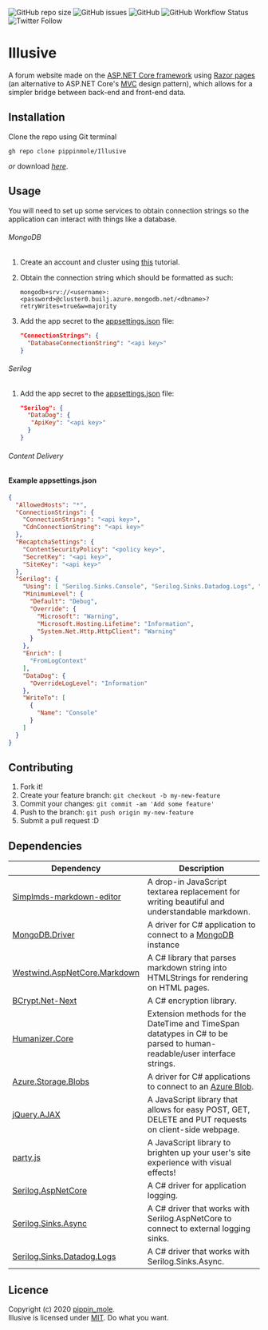 ![GitHub repo size](https://img.shields.io/github/repo-size/pippinmole/Illusive)
![GitHub issues](https://img.shields.io/github/issues/pippinmole/Illusive)
![GitHub](https://img.shields.io/github/license/pippinmole/Illusive)
![GitHub Workflow Status](https://img.shields.io/github/workflow/status/pippinmole/Illusive/Build%20and%20deploy%20ASP.Net%20Core%20app%20to%20Azure%20Web%20App%20-%20illusive)
![Twitter Follow](https://img.shields.io/twitter/follow/pippinmole?style=social)

# Illusive

A forum website made on the [ASP.NET Core framework](https://docs.microsoft.com/en-us/aspnet/core/?view=aspnetcore-3.1) using [Razor pages](https://docs.microsoft.com/en-us/aspnet/core/razor-pages/?view=aspnetcore-5.0&tabs=visual-studio) (an alternative to ASP.NET Core's [MVC](https://docs.microsoft.com/en-us/aspnet/core/mvc/overview?view=aspnetcore-5.0) design pattern), which allows for a simpler bridge between back-end and front-end data.  

## Installation

Clone the repo using Git terminal
```cli
gh repo clone pippinmole/Illusive
```

*or* download [*here*](https://github.com/pippinmole/Illusive/archive/main.zip).

## Usage

You will need to set up some services to obtain connection strings so the application can interact with things like a database.

###### MongoDB
1. Create an account and cluster using [this](https://docs.mongodb.com/guides/cloud/account/) tutorial.
2. Obtain the connection string which should be formatted as such:

    ```cli
    mongodb+srv://<username>:<password>@cluster0.builj.azure.mongodb.net/<dbname>?retryWrites=true&w=majority
    ```

3. Add the app secret to the [appsettings.json](https://github.com/pippinmole/Illusive/blob/main/appsettings.json) file:
    ```json
    "ConnectionStrings": {
      "DatabaseConnectionString": "<api key>"
    }
    ```

###### Serilog

1. Add the app secret to the [appsettings.json](https://github.com/pippinmole/Illusive/blob/main/appsettings.json) file:
    ```json
    "Serilog": {
      "DataDog": {
       "ApiKey": "<api key>"
      }
    }
    ```

###### Content Delivery


#### Example appsettings.json
```json
{
  "AllowedHosts": "*",
  "ConnectionStrings": {
    "ConnectionStrings": "<api key>",
    "CdnConnectionString": "<api key>"
  },
  "RecaptchaSettings": {
    "ContentSecurityPolicy": "<policy key>",
    "SecretKey": "<api key>",
    "SiteKey": "<api key>"
  },
  "Serilog": {
    "Using": [ "Serilog.Sinks.Console", "Serilog.Sinks.Datadog.Logs", "Serilog.Sinks.File" ],
    "MinimumLevel": {
      "Default": "Debug",
      "Override": {
        "Microsoft": "Warning",
        "Microsoft.Hosting.Lifetime": "Information",
        "System.Net.Http.HttpClient": "Warning"
      }
    },
    "Enrich": [
      "FromLogContext"
    ],
    "DataDog": {
      "OverrideLogLevel": "Information"
    },
    "WriteTo": [
      {
        "Name": "Console"
      }
    ]
  }
}
```

## Contributing

1. Fork it!
2. Create your feature branch: `git checkout -b my-new-feature`
3. Commit your changes: `git commit -am 'Add some feature'`
4. Push to the branch: `git push origin my-new-feature`
5. Submit a pull request :D

## Dependencies

| Dependency                                                                                   	| Description                                                                                                                                  	|
|----------------------------------------------------------------------------------------------	|----------------------------------------------------------------------------------------------------------------------------------------------	|
| [Simplmds-markdown-editor](https://github.com/sparksuite/simplemde-markdown-editor)          	| A drop-in JavaScript textarea replacement for writing beautiful and understandable markdown.                                                 	|
| [MongoDB.Driver](https://www.nuget.org/packages/MongoDB.Driver/2.11.3)                       	| A driver for C# application to connect to a [MongoDB](https://www.mongodb.com/) instance                                                     	|
| [Westwind.AspNetCore.Markdown](https://www.nuget.org/packages/Westwind.AspNetCore.Markdown/) 	| A C# library that parses markdown string into HTMLStrings for rendering on HTML pages.                                                       	|
| [BCrypt.Net-Next](https://www.nuget.org/packages/BCrypt.Net-Next/)                           	| A C# encryption library.                                                                                                                     	|
| [Humanizer.Core](https://www.nuget.org/packages/Humanizer.Core)                              	| Extension methods for the DateTime and TimeSpan datatypes in C# to be parsed to human-readable/user interface strings.                       	|
| [Azure.Storage.Blobs](https://www.nuget.org/packages/Azure.Storage.Blobs)                    	| A driver for C# applications to connect to an [Azure Blob](https://docs.microsoft.com/en-us/azure/storage/blobs/storage-blobs-introduction). 	|
| [jQuery.AJAX](https://api.jquery.com/Jquery.ajax/)                                           	| A JavaScript library that allows for easy POST, GET, DELETE and PUT requests on client-side webpage.                                         	|
| [party.js](https://partyjs.yiliansource.dev/)                                                	| A JavaScript library to brighten up your user's site experience with visual effects!                                                         	|
| [Serilog.AspNetCore](https://www.nuget.org/packages/Serilog.AspNetCore)                      	| A C# driver for application logging.                                                                                                         	|
| [Serilog.Sinks.Async](https://www.nuget.org/packages/Serilog.Sinks.Async/1.4.1-dev-00073)    	| A C# driver that works with Serilog.AspNetCore to connect to external logging sinks.                                                         	|
| [Serilog.Sinks.Datadog.Logs](https://www.nuget.org/packages/Serilog.Sinks.Datadog.Logs/)     	| A C# driver that works with Serilog.Sinks.Async.                                                                                             	|

## Licence
Copyright (c) 2020 [pippin_mole](https://github.com/pippinmole).  
Illusive is licensed under [MIT](https://github.com/pippinmole/Illusive/blob/main/LICENSE). Do what you want.